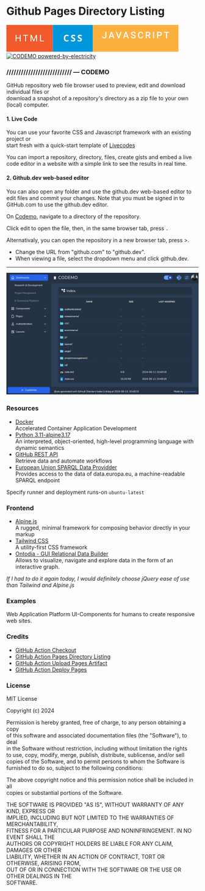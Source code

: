 # Github Pages Directory Listing


[![HTML CSS JS](html-css-javascript.svg)](https://github.com/gigamaster/codemo) [![CODEMO powered-by-electricity](http://ForTheBadge.com/images/badges/powered-by-electricity.svg)](https://github.com/gigamaster/codemo)  
 


### /////////////////////////// — CODEMO

GitHub repository web file browser used to preview, edit and download individual files or   
download a snapshot of a repository's directory as a zip file to your own (local) computer.


#### 1. Live Code

You can use your favorite CSS and Javascript framework with an existing project or   
start fresh with a quick-start template of [Livecodes](https://gigamaster.github.io/livecodes/)  

You can import a repository, directory, files, create gists and embed a live code editor in a website with a simple link to see the results in real time.

#### 2. Github.dev web-based editor

You can also open any folder and use the github.dev web-based editor to edit files and commit your changes. Note that you must be signed in to GitHub.com to use the github.dev editor.

On [Codemo](https://gigamaster.github.io/codemo/), navigate to a directory of the repository.   

Click edit to open the file, then, in the same browser tab, press `.` 

Alternativaly, you can open the repository in a new browser tab, press >.

- Change the URL from "github.com" to "github.dev".
- When viewing a file, select the  dropdown menu and click github.dev.

---

[![HCodemo Screenshot](codemo-screen.jpg)](https://gigamaster.github.io/codemo/)

### Resources

- [Docker](https://www.docker.com/)  
  Accelerated Container Application Development
- [Python 3.11-alpine3.17](https://www.python.org/)  
  An interpreted, object-oriented, high-level programming language with dynamic semantics
- [GitHub REST API](https://docs.github.com/en/rest?apiVersion=2022-11-28)  
  Retrieve data and automate workflows
- [European Union SPARQL Data Providder](https://data.europa.eu/fr/about/sparql)   
  Provides access to the data of data.europa.eu, a machine-readable SPARQL endpoint

Specify runner and deployment runs-on `ubuntu-latest`   
 

### Frontend 

- [Alpine.js](https://alpinejs.dev)   
  A rugged, minimal framework for composing behavior directly in your markup
- [Tailwind CSS](https://tailwindcss.com/)   
  A utility-first CSS framework
- [Ontodia - GUI Relational Data Builder](https://gigamaster.github.io/codemo/rd/)   
  Allows to visualize, navigate and explore data in the form of an interactive graph.

_If I had to do it again today, I would definitely choose jQuery ease of use than Tailwind and Alpine.js_

### Examples

Web Application Platform UI-Components for humans to create responsive web sites.  


### Credits

- [GitHub Action Checkout](https://github.com/actions/checkout)
- [GitHub Action Pages Directory Listing](https://github.com/jayanta525/github-pages-directory-listing)
- [GitHub Action Upload Pages Artifact](https://github.com/actions/upload-pages-artifact)
- [GitHub Action Deploy Pages](https://github.com/actions/deploy-pages)

  
### License

MIT License

Copyright (c) 2024

Permission is hereby granted, free of charge, to any person obtaining a copy   
of this software and associated documentation files (the "Software"), to deal   
in the Software without restriction, including without limitation the rights   
to use, copy, modify, merge, publish, distribute, sublicense, and/or sell   
copies of the Software, and to permit persons to whom the Software is   
furnished to do so, subject to the following conditions:   
   
The above copyright notice and this permission notice shall be included in all   
copies or substantial portions of the Software.   

THE SOFTWARE IS PROVIDED "AS IS", WITHOUT WARRANTY OF ANY KIND, EXPRESS OR   
IMPLIED, INCLUDING BUT NOT LIMITED TO THE WARRANTIES OF MERCHANTABILITY,   
FITNESS FOR A PARTICULAR PURPOSE AND NONINFRINGEMENT. IN NO EVENT SHALL THE   
AUTHORS OR COPYRIGHT HOLDERS BE LIABLE FOR ANY CLAIM, DAMAGES OR OTHER   
LIABILITY, WHETHER IN AN ACTION OF CONTRACT, TORT OR OTHERWISE, ARISING FROM,   
OUT OF OR IN CONNECTION WITH THE SOFTWARE OR THE USE OR OTHER DEALINGS IN THE   
SOFTWARE.   

